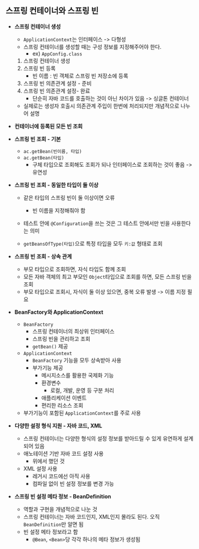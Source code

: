## 스프링 컨테이너와 스프링 빈

- **스프링 컨테이너 생성**

  - `ApplicationContext`는 인터페이스 -> 다형성
  - 스프링 컨테이너를 생성할 때는 구성 정보를 지정해주어야 한다.
    - ex) `AppConfig.class`

  1. 스프링 컨테이너 생성
  2. 스프링 빈 등록
     - 빈 이름 : 빈 객체로 스프링 빈 저장소에 등록
  3. 스프링 빈 의존관계 설정 - 준비
  4. 스프링 빈 의존관계 설정- 완료
     - 단순히 자바 코드를 호출하는 것이 아닌 차이가 있음 -> 싱글톤 컨테이너

  - 실제로는 생성자 호출시 의존관계 주입이 한번에 처리되지만 개념적으로 나누어 설명

- **컨테이너에 등록된 모든 빈 조회**

- **스프링 빈 조회 - 기본**

  - `ac.getBean(빈이름, 타입)`
  - `ac.getBean(타입)`
    - 구체 타입으로 조회해도 조회가 되나 인터페이스로 조회하는 것이 좋음 -> 유연성

- **스프링 빈 조회 - 동일한 타입이 둘 이상**

  - 같은 타입의 스프링 빈이 둘 이상이면 오류
    - 빈 이름을 지정해줘야 함
  - 테스트 안에 `@Configuration`을 쓰는 것은 그 테스트 안에서만 빈을 사용한다는 의미

  - `getBeansOfType(타입)`으로 특정 타입을 모두 `키:값` 형태로 조회

- **스프링 빈 조회 - 상속 관계**

  - 부모 타입으로 조회하면, 자식 타입도 함께 조회
  - 모든 자바 객체의 최고 부모인 `Object`타입으로 조회를 하면, 모든 스프링 빈을 조회
  - 부모 타입으로 조회시, 자식이 둘 이상 있으면, 중복 오류 발생 -> 이름 지정 필요

- **BeanFactory와 ApplicationContext**

  - `BeanFactory`
    - 스프링 컨테이너의 최상위 인터페이스
    - 스프링 빈을 관리하고 조회
    - `getBean()` 제공
  - `ApplicationContext`
    - `BeanFactory` 기능을 모두 상속받아 사용
    - 부가기능 제공
      - 메시지소스를 활용한 국제화 기능
      - 환경변수
        - 로컬, 개발, 운영 등 구분 처리
      - 애플리케이션 이벤트
      - 편리한 리소스 조회
  - 부가기능이 포함된 `ApplicationContext`를 주로 사용

- **다양한 설정 형식 지원 - 자바 코드, XML**

  - 스프링 컨테이너는 다양한 형식의 설정 정보를 받아드릴 수 있게 유연하게 설계되어 있음
  - 애노테이션 기반 자바 코드 설정 사용
    - 위에서 했던 것
  - XML 설정 사용
    - 레거시 코드에선 아직 사용
    - 컴파일 없이 빈 설정 정보를 변경 가능

- **스프링 빈 설정 메타 정보 - BeanDefinition**

  - 역할과 구현을 개념적으로 나눈 것
  - 스프링 컨테이너는 자바 코드인지, XML인지 몰라도 된다. 오직`BeanDefinition`만 알면 됨
  - 빈 설정 메타 정보라고 함
    - `@Bean`, `<Bean>`당 각각 하나의 메타 정보가 생성됨